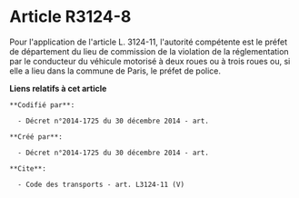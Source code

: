 # Article R3124-8

Pour l'application de l'article L. 3124-11, l'autorité compétente est le préfet de département du lieu de commission de la
violation de la réglementation par le conducteur du véhicule motorisé à deux roues ou à trois roues ou, si elle a lieu dans
la commune de Paris, le préfet de police.

**Liens relatifs à cet article**

	**Codifié par**:

	  - Décret n°2014-1725 du 30 décembre 2014 - art.

	**Créé par**:

	  - Décret n°2014-1725 du 30 décembre 2014 - art.

	**Cite**:

	  - Code des transports - art. L3124-11 (V)
